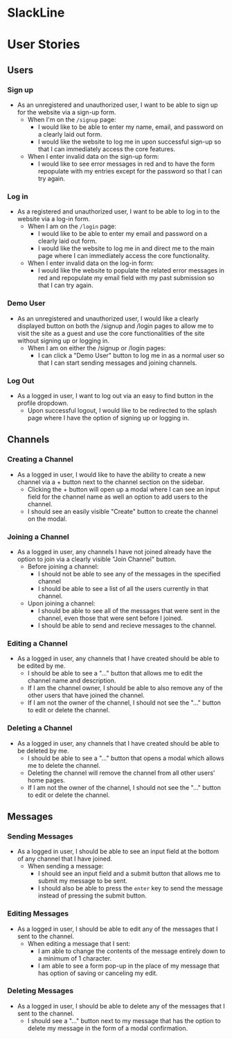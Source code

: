 # SlackLine

# User Stories

## Users

### Sign up
- As an unregistered and unauthorized user, I want to be able to sign up for the website via a sign-up form.
  - When I'm on the `/signup` page:
    - I would like to be able to enter my name, email, and password on a clearly laid out form.
    - I would like the website to log me in upon successful sign-up so that I can immediately access the core features.
  - When I enter invalid data on the sign-up form:
    - I would like to see error messages in red and to have the form repopulate with my entries except for the password so that I can try again.

### Log in
- As a registered and unauthorized user, I want to be able to log in to the website via a log-in form.
  - When I am on the `/login` page:
    - I would like to be able to enter my email and password on a clearly laid out form.
    - I would like the website to log me in and direct me to the main page where I can immediately access the core functionality.
  - When I enter invalid data on the log-in form:
    - I would like the website to populate the related error messages in red and repopulate my email field with my past submission so that I can try again.

### Demo User
- As an unregistered and unauthorized user, I would like a clearly displayed button on both the /signup and /login pages to allow me to visit the site as a guest and use the core functionalities of the site without signing up or logging in.
  - When I am on either the /signup or /login pages:
    - I can click a "Demo User" button to log me in as a normal user so that I can start sending messages and joining channels.

### Log Out
- As a logged in user, I want to log out via an easy to find button in the profile dropdown.
  - Upon successful logout, I would like to be redirected to the splash page where I have the option of signing up or logging in.

## Channels

### Creating a Channel
- As a logged in user, I would like to have the ability to create a new channel via a + button next to the channel section on the sidebar.
  - Clicking the + button will open up a modal where I can see an input field for the channel name as well an option to add users to the channel.
  - I should see an easily visible "Create" button to create the channel on the modal.

### Joining a Channel
- As a logged in user, any channels I have not joined already have the option to join via a clearly visible "Join Channel" button.
  - Before joining a channel:
    - I should not be able to see any of the messages in the specified channel
    - I should be able to see a list of all the users currently in that channel.
  - Upon joining a channel:
    - I should be able to see all of the messages that were sent in the channel, even those that were sent before I joined.
    - I should be able to send and recieve messages to the channel.

### Editing a Channel
- As a logged in user, any channels that I have created should be able to be edited by me.
  - I should be able to see a "..." button that allows me to edit the channel name and description.
  - If I am the channel owner, I should be able to also remove any of the other users that have joined the channel.
  - If I am not the owner of the channel, I should not see the "..." button to edit or delete the channel.

### Deleting a Channel
- As a logged in user, any channels that I have created should be able to be deleted by me.
  - I should be able to see a "..." button that opens a modal which allows me to delete the channel.
  - Deleting the channel will remove the channel from all other users' home pages.
  - If I am not the owner of the channel, I should not see the "..." button to edit or delete the channel.

## Messages

### Sending Messages
- As a logged in user, I should be able to see an input field at the bottom of any channel that I have joined.
  - When sending a message:
    - I should see an input field and a submit button that allows me to submit my message to be sent.
    - I should also be able to press the `enter` key to send the message instead of pressing the submit button.

### Editing Messages
- As a logged in user, I should be able to edit any of the messages that I sent to the channel.
  - When editing a message that I sent:
    - I am able to change the contents of the message entirely down to a minimum of 1 character.
    - I am able to see a form pop-up in the place of my message that has option of saving or canceling my edit.

### Deleting Messages
- As a logged in user, I should be able to delete any of the messages that I sent to the channel.
  - I should see a "..." button next to my message that has the option to delete my message in the form of a modal confirmation.
